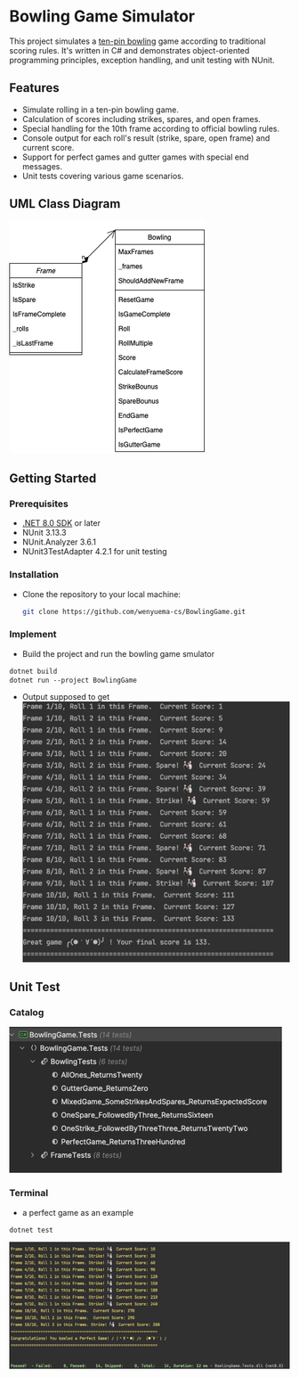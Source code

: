 # Bowling Game Simulator

This project simulates a [ten-pin bowling](http://www.balmoralsoftware.com/bowling/bowling.htm) game according to traditional scoring rules. It's written in C# and demonstrates object-oriented programming principles, exception handling, and unit testing with NUnit.

## Features

- Simulate rolling in a ten-pin bowling game.
- Calculation of scores including strikes, spares, and open frames.
- Special handling for the 10th frame according to official bowling rules.
- Console output for each roll's result (strike, spare, open frame) and current score.
- Support for perfect games and gutter games with special end messages.
- Unit tests covering various game scenarios.
## UML Class Diagram
![](composition.png)

## Getting Started

### Prerequisites

- [.NET 8.0 SDK](https://dotnet.microsoft.com/en-us/download/dotnet/8.0) or later
- NUnit 3.13.3 
- NUnit.Analyzer 3.6.1
- NUnit3TestAdapter 4.2.1 for unit testing

### Installation

- Clone the repository to your local machine:
   ```bash
   git clone https://github.com/wenyuema-cs/BowlingGame.git
   ```

### Implement
- Build the project and run the bowling game smulator
```
dotnet build
dotnet run --project BowlingGame
```

- Output supposed to get
![](results.jpg)


## Unit Test

### Catalog

![](unittest_log.jpg)

### Terminal
- a perfect game as an example
```angular2html
dotnet test
```
![](unittest.jpg)

